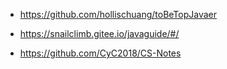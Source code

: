 + https://github.com/hollischuang/toBeTopJavaer

+ https://snailclimb.gitee.io/javaguide/#/

+ https://github.com/CyC2018/CS-Notes
